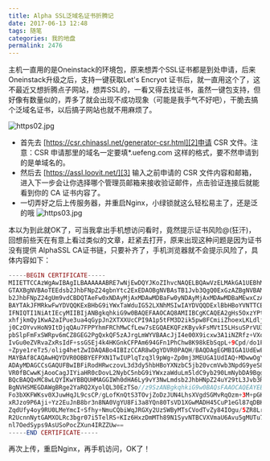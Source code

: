 ```yaml
---
title: Alpha SSL泛域名证书折腾记
date: 2017-06-13 12:48
tags: 随笔
categories: 我的地盘
permalink: 2476
---
```


主机一直用的是Oneinstack的环境包，原来想弄个SSL证书都是到处申请，后来Oneinstack升级之后，支持一键获取Let's Encryot 证书后，就一直用这个了，这不最近又想折腾点子网站，想弄SSL的，一看又得去找证书，虽然一键包支持，但好像有数量似的，弄多了就会出现不成功现象（可能是我手气不好吧），干脆去搞个泛域名证书，以后搞子网站也就不用麻烦了。


<!--more-->

![https02.jpg][1]

 - 首先去 [https://csr.chinassl.net/generator-csr.html][2]申请 CSR 文件。注意：CSR 申请那里的域名一定要填*.uefeng.com 这样的格式，要不然申请到的是单域名的。
 - 然后去 [https://assl.loovit.net/][3] 输入之前申请的 CSR 文件内容和邮箱，进入下一步会让你选择哪个管理员邮箱来接收验证邮件，点击验证连接后就能看到你的 CA 证书内容了。
 - 一切弄好之后上传服务器，并重启Nginx，小绿锁就这么轻松易主了，还是泛的哦
![https03.jpg][4]

本以为到此就OK了，可当我拿出手机想访问看时，竟然提示证书风险@(狂汗)，回想前些天在有意上看过类似的文章，赶紧去打开，原来出现这种问题是因为证书没有提供 AlphaSSL CA证书链，只要补齐了，手机浏览器就不会提示风险了，具体内容如下：
```php
-----BEGIN CERTIFICATE-----
MIIETTCCAzWgAwIBAgILBAAAAAABRE7wNjEwDQYJKoZIhvcNAQELBQAwVzELMAkGA1UEBhMCQkUx
GTAXBgNVBAoTEEdsb2JhbFNpZ24gbnYtc2ExEDAOBgNVBAsTB1Jvb3QgQ0ExGzAZBgNVBAMTEkds
b2JhbFNpZ24gUm9vdCBDQTAeFw0xNDAyMjAxMDAwMDBaFw0yNDAyMjAxMDAwMDBaMEwxCzAJBgNV
BAYTAkJFMRkwFwYDVQQKExBHbG9iYWxTaWduIG52LXNhMSIwIAYDVQQDExlBbHBoYVNTTCBDQSAt
IFNIQTI1NiAtIEcyMIIBIjANBgkqhkiG9w0BAQEFAAOCAQ8AMIIBCgKCAQEA2gHs5OxzYPt+j2q3
xhfjkmQy1KwA2aIPue3ua4qGypJn2XTXXUcCPI9A1p5tFM3D2ik5pw8FCmiiZhoexLKLdljlq10d
j0CzOYvvHoN9ItDjqQAu7FPPYhmFRChMwCfLew7sEGQAEKQFzKByvkFsMVtI5LHsuSPrVU3QfWJK
pbSlpFmFxSWRpv6mCZ8GEG2PgQxkQF5zAJrgLmWYVBAAcJjI4e00X9icxw3A1iNZRfz+VXqG7pRg
IvGu0eZVRvaZxRsIdF+ssGSEj4k4HKGnkCFPAm694GFn1PhChw8K98kEbSqpL+9Cpd/do1PbmB6B
+Zpye1reTz5/olig4hetZwIDAQABo4IBIzCCAR8wDgYDVR0PAQH/BAQDAgEGMBIGA1UdEwEB/wQI
MAYBAf8CAQAwHQYDVR0OBBYEFPXN1TwIUPlqTzq3l9pWg+Zp0mj3MEUGA1UdIAQ+MDwwOgYEVR0g
ADAyMDAGCCsGAQUFBwIBFiRodHRwczovL3d3dy5hbHBoYXNzbC5jb20vcmVwb3NpdG9yeS8wMwYD
VR0fBCwwKjAooCagJIYiaHR0cDovL2NybC5nbG9iYWxzaWduLm5ldC9yb290LmNybDA9BggrBgEF
BQcBAQQxMC8wLQYIKwYBBQUHMAGGIWh0dHA6Ly9vY3NwLmdsb2JhbHNpZ24uY29tL3Jvb3RyMTAf
BgNVHSMEGDAWgBRge2YaRQ2XyolQL30EzTSo//z9SzANBgkqhkiG9w0BAQsFAAOCAQEAYEBoFkfn
Fo3bXKFWKsv0XJuwHqJL9csCP/gLofKnQtS3TOvjZoDzJUN4LhsXVgdSGMvRqOzm+3M+pGKMgLTS
xRJzo9P6Aji+Yz2EuJnB8br3n8NA0VgYU8Fi3a8YQn80TsVD1XGwMADH45CuP1eGl87qDBKOInDj
ZqdUfy4oy9RU0LMeYmcI+Sfhy+NmuCQbiWqJRGXy2UzSWByMTsCVodTvZy84IOgu/5ZR8LrYPZJw
R2UcnnNytGAMXOLRc3bgr07i5TelRS+KIz6HxzDmMTh89N1SyvNTBCVXVmaU6Avu5gMUTu79bZRk
nl7OedSyps9AsUSoPocZXun4IRZZUw==
-----END CERTIFICATE-----
```
再次上传，重启Nginx，再手机访问，OK了！



  [1]: https://cdn.uu126.cn/usr/uploads/2017/06/200254446.jpg
  [2]: https://csr.chinassl.net/generator-csr.html
  [3]: https://assl.loovit.net/
  [4]: https://cdn.uu126.cn/usr/uploads/2017/06/1377359312.jpg